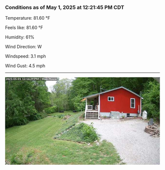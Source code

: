 ### Conditions as of May 1, 2025 at 12:21:45 PM CDT 

Temperature: 81.60 &deg;F

Feels like: 81.60 &deg;F

Humidity: 61%

Wind Direction: W

Windspeed: 3.1 mph

Wind Gust: 4.5 mph

---

<img src="./images/latest.jpeg"/>

